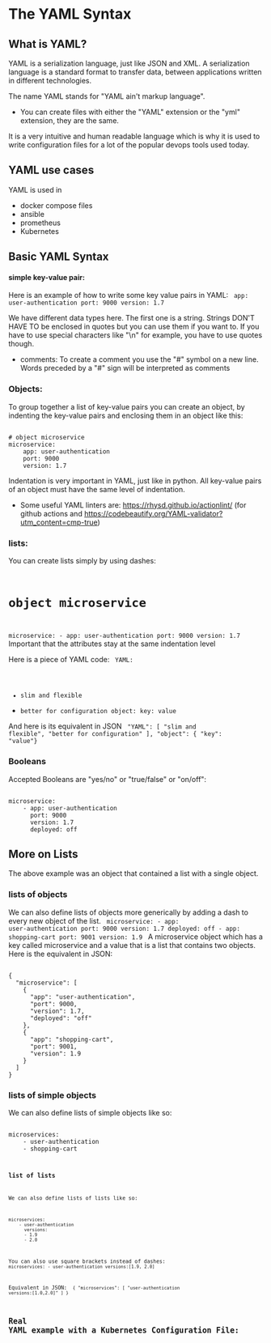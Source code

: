 # The YAML Syntax

## What is YAML?
YAML is a serialization language, just like JSON and XML. A serialization language is a standard format to transfer data, between applications written in different technologies.

The name YAML stands for "YAML ain't markup language". 
 - You can create files with either the "YAML" extension or the "yml" extension, they are the same.

 It is a very intuitive and human readable language which is why it is used to write configuration files for a lot of the popular devops tools used today.

 ## YAML use cases
 YAML is used in
 - docker compose files
 - ansible 
 - prometheus
 - Kubernetes

 ## Basic YAML Syntax

#### simple key-value pair:
Here is an example of how to write some key value pairs in YAML:
<code>
app: user-authentication
port: 9000
version: 1.7
</code>

We have different data types here. The first one is a string. Strings DON'T  HAVE TO be enclosed in quotes but you can use them if you want to. If you have to use special characters like "\n" for example, you have to use quotes though.

- comments:
To create a comment  you use the "#" symbol on a new line.
Words preceded by a "#" sign will be interpreted as comments 


### Objects:
To group together a list of key-value pairs you can create an object, by indenting the key-value pairs and enclosing them in an object like this:

<code>
# object microservice
microservice:
    app: user-authentication
    port: 9000
    version: 1.7
</code>

Indentation is very important in YAML, just like in python. All key-value pairs of an object must have the same level of indentation.

- Some useful YAML linters are: https://rhysd.github.io/actionlint/  (for github actions and  https://codebeautify.org/YAML-validator?utm_content=cmp-true)


### lists:
You can create lists simply by using dashes:
<code>
# object microservice
microservice:
    - app: user-authentication
      port: 9000
      version: 1.7
</code>
 Important that the attributes stay at the same indentation level

Here is a piece of YAML code:
<code>
YAML: 
  - slim and flexible
  - better for configuration
object:
	key: value
    </code>

And here is its equivalent in JSON
<code>
 "YAML": [
    "slim and flexible",
    "better for configuration"
  ],
  "object": {
    "key": "value"}</code>

### Booleans
Accepted Booleans are "yes/no" or "true/false" or "on/off":

<code>
microservice:
    - app: user-authentication
      port: 9000
      version: 1.7
      deployed: off
</code>

## More on Lists
The above example was an object that contained a list with a single object.

### lists of objects
We can also define lists of objects more generically by adding a dash to every new object of the list.
<code>
microservice:
    - app: user-authentication
      port: 9000
      version: 1.7
      deployed: off
    - app: shopping-cart
      port: 9001
      version: 1.9
</code>
A microservice object which has a key called microservice and a value that is a list that contains two objects. Here is the equivalent in JSON:

<code>
{
  "microservice": [
    {
      "app": "user-authentication",
      "port": 9000,
      "version": 1.7,
      "deployed": "off"
    },
    {
      "app": "shopping-cart",
      "port": 9001,
      "version": 1.9
    }
  ]
}
</code>


### lists of simple objects
We can also define lists of simple objects like so:

<code>
microservices:
    - user-authentication
    - shopping-cart
<code>

### list of lists
We can also define lists of lists like so:

<code>
microservices:
    - user-authentication
      versions:
      - 1.9
      - 2.0
</code>

You can also use square brackets instead of dashes:
<code>
microservices:
    - user-authentication
      versions:[1.9, 2.0]
</code>

Equivalent in JSON:
<code>
{
  "microservices": [
    "user-authentication versions:[1.0,2.0]"
  ]
}
</code>

## Real YAML example with a Kubernetes Configuration File:
